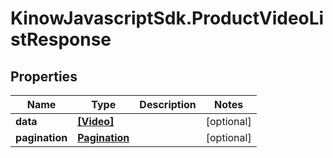 # KinowJavascriptSdk.ProductVideoListResponse

## Properties
Name | Type | Description | Notes
------------ | ------------- | ------------- | -------------
**data** | [**[Video]**](Video.md) |  | [optional] 
**pagination** | [**Pagination**](Pagination.md) |  | [optional] 


